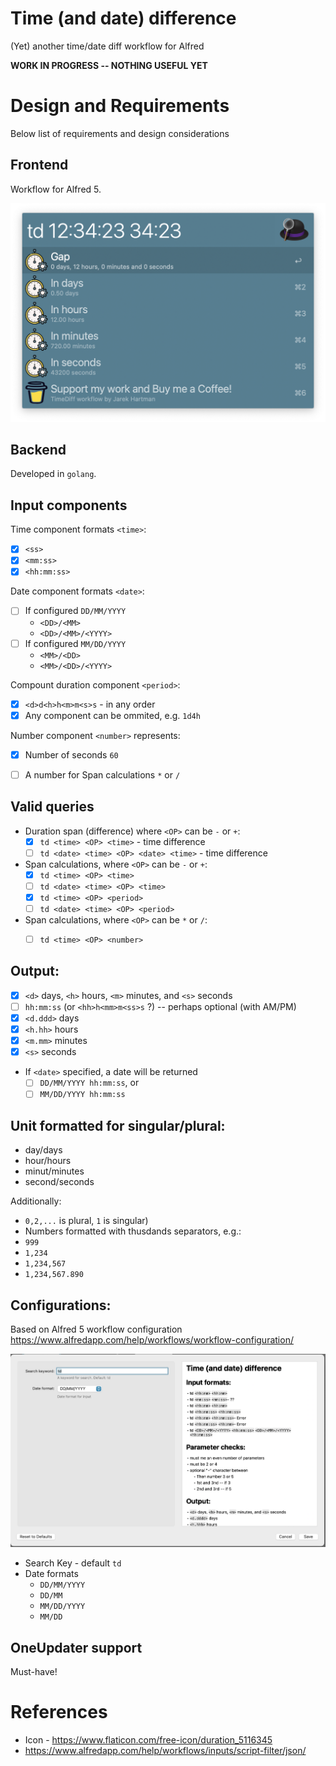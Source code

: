 # Time (and date) difference
(Yet) another time/date diff workflow for Alfred

**WORK IN PROGRESS -- NOTHING USEFUL YET**

# Design and Requirements

Below list of requirements and design considerations

## Frontend

Workflow for Alfred 5.

![alt text](img/Usage1.png)

## Backend

Developed in `golang`.

## Input components

Time component formats `<time>`:
 - [X] `<ss>`
 - [X] `<mm:ss>`
 - [X] `<hh:mm:ss>`

Date component formats `<date>`:
 - [ ] If configured `DD/MM/YYYY`
     - `<DD>/<MM>`
     - `<DD>/<MM>/<YYYY>`
 - [ ] If configured `MM/DD/YYYY`
     - `<MM>/<DD>`
     - `<MM>/<DD>/<YYYY>`

Compount duration component `<period>`:
 -  [X] `<d>d<h>h<m>m<s>s` - in any order
 -  [X] Any component can be ommited, e.g. `1d4h`

Number component `<number>` represents:
 -  [X] Number of seconds `60`
 -  [ ] A number for Span calculations `*` or `/`


## Valid queries
- Duration span (difference) where `<OP>` can be `-` or `+`:
    - [X] `td <time> <OP> <time>` - time difference
    - [ ] `td <date> <time> <OP> <date> <time>` - time difference
- Span calculations, where `<OP>` can be `-` or `+`:
    - [X] `td <time> <OP> <time>`
    - [ ] `td <date> <time> <OP> <time>`
    - [X] `td <time> <OP> <period>`
    - [ ] `td <date> <time> <OP> <period>`
- Span calculations, where `<OP>` can be `*` or `/`:
    - [ ] `td <time> <OP> <number>`


## Output:
- [X] `<d>` days, `<h>` hours, `<m>` minutes, and `<s>` seconds
- [ ] `hh:mm:ss` (or `<hh>h<mm>m<ss>s` ?) -- perhaps optional (with AM/PM)
- [X] `<d.ddd>` days
- [X] `<h.hh>` hours
- [X] `<m.mm>` minutes
- [X] `<s>` seconds
- If `<date>` specified, a date will be returned
    - [ ] `DD/MM/YYYY hh:mm:ss`, or
    - [ ] `MM/DD/YYYY hh:mm:ss`

## Unit formatted for singular/plural:
- day/days
- hour/hours
- minut/minutes
- second/seconds

Additionally:
- `0,2,...` is plural, `1` is singular)
- Numbers formatted with thusdands separators, e.g.:
- `999`
- `1,234`
- `1,234,567`
- `1,234,567.890`

## Configurations:

Based on Alfred 5 workflow configuration https://www.alfredapp.com/help/workflows/workflow-configuration/


![alt text](img/Configuration.png)

- Search Key - default `td`
- Date formats
    - `DD/MM/YYYY`
    - `DD/MM`
    - `MM/DD/YYYY`
    - `MM/DD`

## OneUpdater support

Must-have!

# References
* Icon - https://www.flaticon.com/free-icon/duration_5116345
* https://www.alfredapp.com/help/workflows/inputs/script-filter/json/

